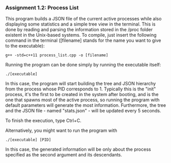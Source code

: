 ### Assignment 1.2: Process List
This program builds a JSON file of the current active processes while also displaying some statistics and a simple tree view in the terminal.
This is done by reading and parsing the information stored in the /proc folder existent in the Unix-based systems.
To compile, just insert the following command in the terminal ([filename] stands for the name you want to give to the executable):

	g++ -std=c++11 process_list.cpp -o [filename]

Running the program can be done simply by running the executable itself:

	./[executable]

In this case, the program will start building the tree and JSON hierarchy from the process whose PID corresponds to 1. Typically this is the "init" process, it's the first to be created in the system after booting, and is the one that spawns most of the active process, so running the program with default parameters will generate the most information. Furthermore, the tree and the JSON file - named "stats.json" - will be updated every 5 seconds.

To finish the execution, type Ctrl+C.

Alternatively, you might want to run the program with

	./[executable] [PID]

In this case, the generated information will be only about the process specified as the second argument and its descendants.
